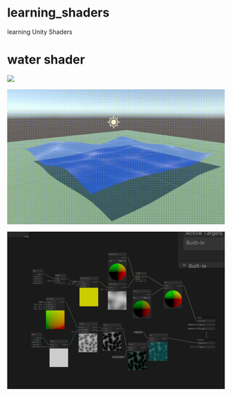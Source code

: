 # learning_shaders
learning Unity Shaders


# water shader

![](./img/water.gif)

![](./img/water2.gif)

![](./img/water_graph.png)

